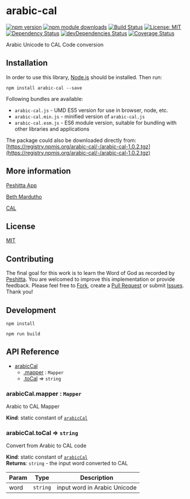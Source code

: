 # arabic-cal

[![npm version](https://badge.fury.io/js/arabic-cal.svg)](https://badge.fury.io/js/arabic-cal)
[![npm module downloads](http://img.shields.io/npm/dt/arabic-cal.svg)](https://www.npmjs.org/package/arabic-cal)
[![Build Status](https://travis-ci.org/peshitta/arabic-cal.svg?branch=master)](https://travis-ci.org/peshitta/arabic-cal)
[![License: MIT](https://img.shields.io/badge/License-MIT-yellow.svg)](https://github.com/peshitta/arabic-cal/blob/master/LICENSE)
[![Dependency Status](https://david-dm.org/peshitta/arabic-cal.svg)](https://david-dm.org/peshitta/arabic-cal)
[![devDependencies Status](https://david-dm.org/peshitta/arabic-cal/dev-status.svg)](https://david-dm.org/peshitta/arabic-cal?type=dev)
[![Coverage Status](https://coveralls.io/repos/github/peshitta/arabic-cal/badge.svg?branch=master)](https://coveralls.io/github/peshitta/arabic-cal?branch=master)

Arabic Unicode to CAL Code conversion

## Installation

In order to use this library, [Node.js](https://nodejs.org) should be installed. 
Then run:
```
npm install arabic-cal --save
```

Following bundles are available:
* `arabic-cal.js` - UMD ES5 version for use in browser, node, etc.
* `arabic-cal.min.js` - minified version of `arabic-cal.js`
* `arabic-cal.esm.js` - ES6 module version, suitable for bundling with other 
libraries and applications

The package could also be downloaded directly from:
[https://registry.npmjs.org/arabic-cal/-/arabic-cal-1.0.2.tgz](https://registry.npmjs.org/arabic-cal/-/arabic-cal-1.0.2.tgz)

## More information

[Peshitta App](https://peshitta.github.io)

[Beth Mardutho](https://sedra.bethmardutho.org/about/fonts)

[CAL](http://cal1.cn.huc.edu/searching/fullbrowser.html)

## License

[MIT](https://github.com/peshitta/arabic-cal/blob/master/LICENSE)

## Contributing

The final goal for this work is to learn the Word of God as recorded by
[Peshitta](https://en.wikipedia.org/wiki/Peshitta).
You are welcomed to improve this implementation or provide feedback. Please
feel free to [Fork](https://help.github.com/articles/fork-a-repo/), create a
[Pull Request](https://help.github.com/articles/about-pull-requests/) or
submit [Issues](https://github.com/peshitta/arabic-cal/issues).
Thank you!

## Development

```
npm install
```
```
npm run build
```

## API Reference

* [arabicCal](#module_arabicCal)
    * [.mapper](#module_arabicCal.mapper) : <code>Mapper</code>
    * [.toCal](#module_arabicCal.toCal) ⇒ <code>string</code>

<a name="module_arabicCal.mapper"></a>

### arabicCal.mapper : <code>Mapper</code>
Arabic to CAL Mapper

**Kind**: static constant of [<code>arabicCal</code>](#module_arabicCal)  
<a name="module_arabicCal.toCal"></a>

### arabicCal.toCal ⇒ <code>string</code>
Convert from Arabic to CAL code

**Kind**: static constant of [<code>arabicCal</code>](#module_arabicCal)  
**Returns**: <code>string</code> - the input word converted to CAL  

| Param | Type | Description |
| --- | --- | --- |
| word | <code>string</code> | input word in Arabic Unicode |

